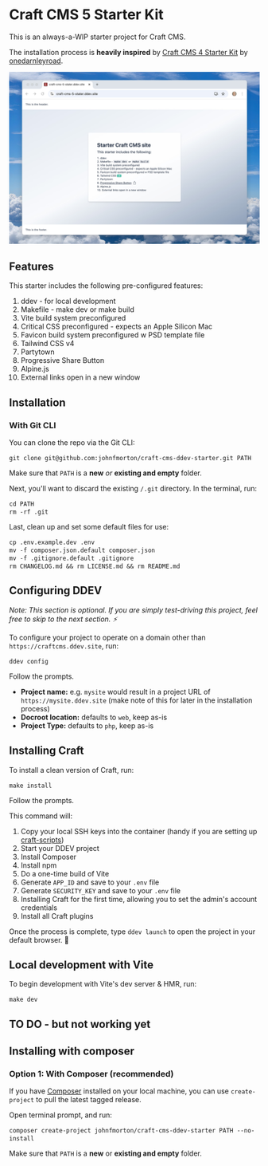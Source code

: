 # Craft CMS 5 Starter Kit

This is an always-a-WIP starter project for Craft CMS.

The installation process is **heavily inspired** by [Craft CMS 4 Starter Kit](https://github.com/onedarnleyroad/craftcms) by [onedarnleyroad](https://www.onedarnleyroad.com/).

![Craft CMS 5 Starter Kit Screenshot](docs/screenshot.jpg)

## Features

This starter includes the following pre-configured features:

1. ddev - for local development
2. Makefile - make dev or make build
3. Vite build system preconfigured
4. Critical CSS preconfigured - expects an Apple Silicon Mac
5. Favicon build system preconfigured w PSD template file
6. Tailwind CSS v4
7. Partytown
8. Progressive Share Button
9. Alpine.js
10. External links open in a new window

## Installation

### With Git CLI

You can clone the repo via the Git CLI:

```shell
git clone git@github.com:johnfmorton/craft-cms-ddev-starter.git PATH
```

Make sure that `PATH` is a **new** _or_ **existing and empty** folder.

Next, you'll want to discard the existing `/.git` directory. In the terminal, run:

```shell
cd PATH
rm -rf .git
```

Last, clean up and set some default files for use:

```shell
cp .env.example.dev .env
mv -f composer.json.default composer.json
mv -f .gitignore.default .gitignore
rm CHANGELOG.md && rm LICENSE.md && rm README.md
```

## Configuring DDEV

_Note: This section is optional. If you are simply test-driving this project, feel free to skip to the next section. ⚡_

To configure your project to operate on a domain other than `https://craftcms.ddev.site`, run:

```shell
ddev config
```

Follow the prompts.

- **Project name:** e.g. `mysite` would result in a project URL of `https://mysite.ddev.site` (make note of this for later in the installation process)
- **Docroot location:** defaults to `web`, keep as-is
- **Project Type:** defaults to `php`, keep as-is

## Installing Craft

To install a clean version of Craft, run:

```shell
make install
```

Follow the prompts.

This command will:

1. Copy your local SSH keys into the container (handy if you are setting up [craft-scripts](https://github.com/nystudio107/craft-scripts/))
2. Start your DDEV project
3. Install Composer
4. Install npm
5. Do a one-time build of Vite
6. Generate `APP_ID` and save to your `.env` file
7. Generate `SECURITY_KEY` and save to your `.env` file
8. Installing Craft for the first time, allowing you to set the admin's account credentials
9. Install all Craft plugins

Once the process is complete, type `ddev launch` to open the project in your default browser. 🚀

## Local development with Vite

To begin development with Vite's dev server & HMR, run:

```shell
make dev
```


## TO DO - but not working yet

## Installing with composer

### Option 1: With Composer (recommended)

If you have [Composer](https://getcomposer.org/) installed on your local machine,
you can use `create-project` to pull the latest tagged release.

Open terminal prompt, and run:

```shell
composer create-project johnfmorton/craft-cms-ddev-starter PATH --no-install
```

Make sure that `PATH` is a **new** or **existing and empty** folder.
